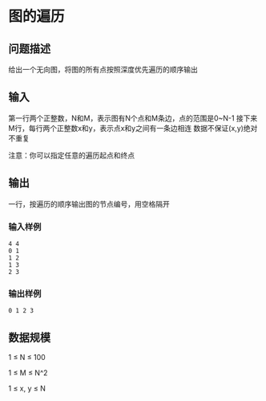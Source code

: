 # 图的遍历
## 问题描述
给出一个无向图，将图的所有点按照深度优先遍历的顺序输出

## 输入
第一行两个正整数，N和M，表示图有N个点和M条边，点的范围是0~N-1 接下来M行，每行两个正整数x和y，表示点x和y之间有一条边相连 数据不保证(x,y)绝对不重复

注意：你可以指定任意的遍历起点和终点

## 输出
一行，按遍历的顺序输出图的节点编号，用空格隔开

### 输入样例
```
4 4
0 1
1 2
1 3
2 3
```
### 输出样例
```
0 1 2 3
```

## 数据规模
1 ≤ N ≤ 100

1 ≤ M ≤ N^2

1 ≤ x, y ≤ N